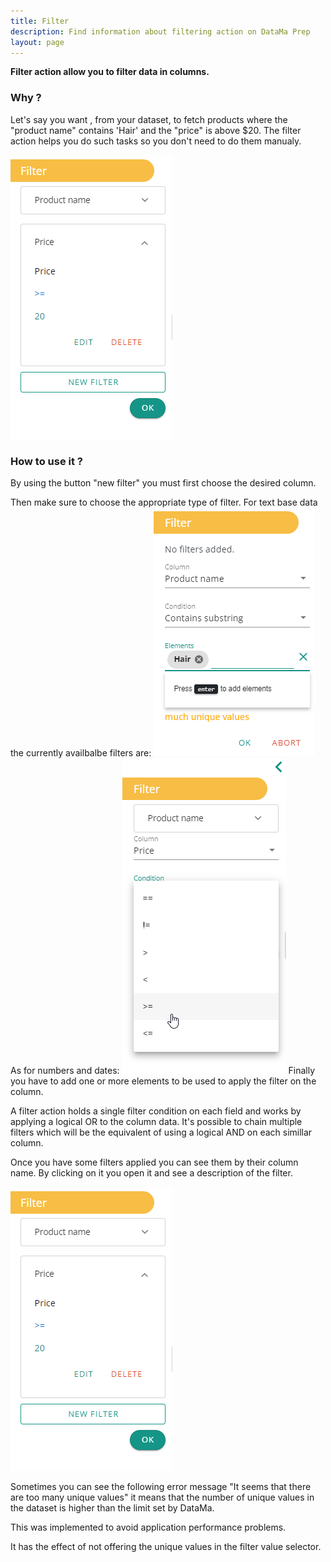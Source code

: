 ```yaml
---
title: Filter
description: Find information about filtering action on DataMa Prep
layout: page
---
```


**Filter action allow you to filter data in columns.**

### Why ?

Let's say you want , from your dataset, to fetch products where the "product name" contains 'Hair' and the "price" is above $20. The filter action helps you do such tasks so you don't need to do them manualy.

![Filter](images/show_filters.png)

### How to use it ?

By using the button "new filter" you must first choose the desired column.

Then make sure to choose the appropriate type of filter.
For text base data the currently availbalbe filters are:
![FilterOptionsText](images/text_filters2.png)
As for numbers and dates:
![FilterOptionsNum](images/comp_filters.png)
Finally you have to add one or more elements to be used to apply the filter on the column.

A filter action holds a single filter condition on each field and works by applying a logical OR to the column data. It's possible to chain multiple filters which will be the equivalent of using a logical AND on each simillar column.

Once you have some filters applied you can see them by their column name. By clicking on it you open it and see a description of the filter.

![Filter](images/show_filters.png)

Sometimes you can see the following error message "It seems that there are too many unique values" it means that the number of unique values in the dataset is higher than the limit set by DataMa.

This was implemented to avoid application performance problems.

It has the effect of not offering the unique values in the filter value selector.
